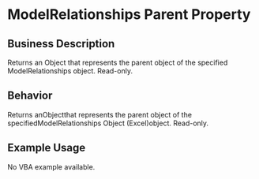 # ModelRelationships Parent Property

## Business Description
Returns an Object that represents the parent object of the specified ModelRelationships object. Read-only.

## Behavior
Returns anObjectthat represents the parent object of the specifiedModelRelationships Object (Excel)object. Read-only.

## Example Usage
No VBA example available.